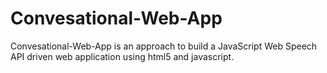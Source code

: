 # Convesational-Web-App
Convesational-Web-App is an approach to build a JavaScript Web Speech API driven web application using html5 and javascript.
